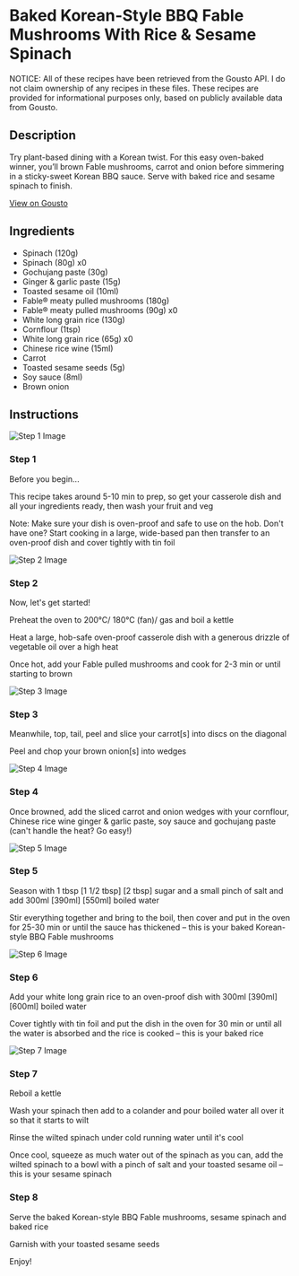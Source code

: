# Baked Korean-Style BBQ Fable Mushrooms With Rice & Sesame Spinach

NOTICE: All of these recipes have been retrieved from the Gousto API. I do not claim ownership of any recipes in these files. These recipes are provided for informational purposes only, based on publicly available data from Gousto.

## Description

Try plant-based dining with a Korean twist. For this easy oven-baked winner, you’ll brown Fable mushrooms, carrot and onion before simmering in a sticky-sweet Korean BBQ sauce. Serve with baked rice and sesame spinach to finish.

[View on Gousto](https://www.gousto.co.uk/recipes/cookbook/baked-korean-bbq-fable-mushrooms-with-rice-sesame-spinach)

## Ingredients

- Spinach (120g)
- Spinach (80g) x0
- Gochujang paste (30g)
- Ginger & garlic paste (15g)
- Toasted sesame oil (10ml)
- Fable® meaty pulled mushrooms (180g)
- Fable® meaty pulled mushrooms (90g) x0
- White long grain rice (130g)
- Cornflour (1tsp)
- White long grain rice (65g) x0
- Chinese rice wine (15ml)
- Carrot
- Toasted sesame seeds (5g)
- Soy sauce (8ml)
- Brown onion

## Instructions

![Step 1 Image](https://production-media.gousto.co.uk/cms/recipe-step-image/Admin10mm-Step-1-5-1714729691627-x200.jpg)

### Step 1

Before you begin...

This recipe takes around 5-10 min to prep, so get your casserole dish and all your ingredients ready, then wash your fruit and veg

Note: Make sure your dish is oven-proof and safe to use on the hob. Don't have one? Start cooking in a large, wide-based pan then transfer to an oven-proof dish and cover tightly with tin foil

![Step 2 Image](https://production-media.gousto.co.uk/cms/recipe-step-image/Step-2-copy-1714729698262-x200.jpg)

### Step 2

Now, let's get started!

Preheat the oven to 200°C/ 180°C (fan)/ gas and boil a kettle

Heat a large, hob-safe oven-proof casserole dish with a generous drizzle of vegetable oil over a high heat

Once hot, add your Fable pulled mushrooms and cook for 2-3 min or until starting to brown

![Step 3 Image](https://production-media.gousto.co.uk/cms/recipe-step-image/Step-3-copy-1714729707081-x200.jpg)

### Step 3

Meanwhile, top, tail, peel and slice your carrot[s] into discs on the diagonal

Peel and chop your brown onion[s] into wedges

![Step 4 Image](https://production-media.gousto.co.uk/cms/recipe-step-image/Step-4-copy-1714729712094-x200.jpg)

### Step 4

Once browned, add the sliced carrot and onion wedges with your cornflour, Chinese rice wine ginger & garlic paste, soy sauce and gochujang paste (can't handle the heat? Go easy!)

![Step 5 Image](https://production-media.gousto.co.uk/cms/recipe-step-image/Step-5-copy-1714729717268-x200.jpg)

### Step 5

Season with 1 tbsp <span class="text-purple">[1 1/2 tbsp]</span> <span class="text-danger">[2 tbsp]</span> sugar and a small pinch of salt and add 300ml <span class="text-purple">[390ml] </span><span class="text-danger">[550ml] </span>boiled water

Stir everything together and bring to the boil, then cover and put in the oven for 25-30 min or until the sauce has thickened – this is your baked Korean-style BBQ Fable mushrooms

![Step 6 Image](https://production-media.gousto.co.uk/cms/recipe-step-image/Step-6-copy-1714729770091-x200.jpg)

### Step 6

Add your white long grain rice to an oven-proof dish with 300ml <span class="text-purple">[390ml]</span> <span class="text-danger">[600ml]</span> boiled water

Cover tightly with tin foil and put the dish in the oven for 30 min or until all the water is absorbed and the rice is cooked – this is your baked rice

![Step 7 Image](https://production-media.gousto.co.uk/cms/recipe-step-image/Step-7-copy-1714729776993-x200.jpg)

### Step 7

Reboil a kettle

Wash your spinach then add to a colander and pour boiled water all over it so that it starts to wilt

Rinse the wilted spinach under cold running water until it's cool

Once cool, squeeze as much water out of the spinach as you can, add the wilted spinach to a bowl with a pinch of salt and your toasted sesame oil – this is your sesame spinach

### Step 8

Serve the baked Korean-style BBQ Fable mushrooms, sesame spinach and baked rice

Garnish with your toasted sesame seeds

Enjoy!

